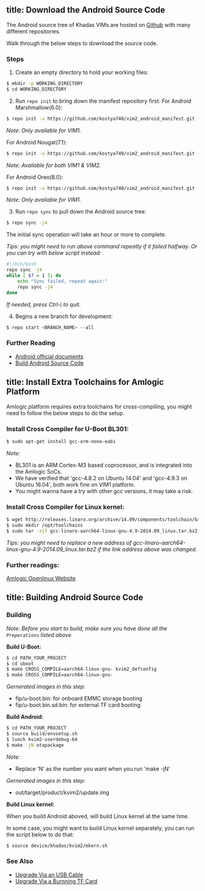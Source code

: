 title: Download the Android Source Code
---

The Android source tree of Khadas VIMs are hosted on [Github](https://www.github.com/khadas) with many different repositories.

Walk through the below steps to download the source code. 

### Steps
1) Create an empty directory to hold your working files:
```sh
$ mkdir -p WORKING_DIRECTORY
$ cd WORKING_DIRECTORY
```

2) Run `repo init` to bring down the manifest repository first:
For Android Marshmallow(6.0):
```sh
$ repo init -u https://github.com/kostya740/vim2_android_manifest.git -b Mmallow
```
*Note: Only available for VIM1.*

For Android Nougat(7.1):
```sh
$ repo init -u https://github.com/kostya740/vim2_android_manifest.git -b Nougat
```
*Note: Available for both VIM1 & VIM2.*

For Android Oreo(8.0):
```sh
$ repo init -u https://github.com/kostya740/vim2_android_manifest.git -b Oreo
```
*Note: Only available for VIM1.*

3) Run `repo sync` to pull down the Android source tree:
```sh
$ repo sync -j4
```
The initial sync operation will take an hour or more to complete.

*Tips: you might need to run above command repeatly if it failed halfway. Or you can try with below script instead:*
```sh
#!/bin/bash
repo sync -j4
while [ $? = 1 ]; do
	echo "Sync failed, repeat again:"
	repo sync -j4
done
```
*If needed, press Ctrl-\ to quit.*

4) Begins a new branch for development:
```sh
$ repo start <BRANCH_NAME> --all
```

### Further Reading
* [Android official documents](https://source.android.com/source/downloading.html)
* [Build Android Source Code](/vim1/BuildAndroid.html)

title: Install Extra Toolchains for Amlogic Platform
---

Amlogic platform requires extra toolchains for cross-compiling, you might need to follow the below steps to do the setup.

### Install Cross Compiler for U-Boot BL301:
```sh
$ sudo apt-get install gcc-arm-none-eabi
```

*Note:*
* BL301 is an ARM Cortex-M3 based coprocessor, and is integrated into the Amlogic SoCs.
* We have verified that 'gcc-4.8.2 on Ubuntu 14.04' and 'gcc-4.9.3 on Ubuntu 16.04', both work fine on VIM1 platform.
* You might wanna have a try with other gcc versions, it may take a risk.

### Install Cross Compiler for Linux kernel:
```sh
$ wget http://releases.linaro.org/archive/14.09/components/toolchain/binaries/gcc-linaro-aarch64-linux-gnu-4.9-2014.09_linux.tar.bz2
$ sudo mkdir /opt/toolchains
$ sudo tar -xjf gcc-linaro-aarch64-linux-gnu-4.9-2014.09_linux.tar.bz2 -C /opt/toolchains
```

*Tips: you might need to replace a new address of gcc-linaro-aarch64-linux-gnu-4.9-2014.09_linux.tar.bz2 if the link address above was changed.*

### Further readings:
[Amlogic Openlinux Website](http://openlinux.amlogic.com/)

title: Building Android Source Code
---


### Building
*Note: Before you start to build, make sure you have done all the `Preperations` listed above.*

**Build U-Boot:**
```sh
$ cd PATH_YOUR_PROJECT
$ cd uboot
$ make CROSS_COMPILE=aarch64-linux-gnu- kvim2_defconfig
$ make CROSS_COMPILE=aarch64-linux-gnu-
```
*Gernerated images in this step:*

* fip/u-boot.bin: for onboard EMMC storage booting
* fip/u-boot.bin.sd.bin: for external TF card booting


**Build Android:**
```sh
$ cd PATH_YOUR_PROJECT
$ source build/envsetup.sh
$ lunch kvim2-userdebug-64
$ make -jN otapackage
```
*Note:*

* Replace 'N' as the number you want when you run 'make -jN'

*Gernerated images in this step:*

* out/target/product/kvim2/update.img


**Build Linux kernel:**

When you build Android aboved, will build Linux kernel at the same time.

In some case, you might want to build Linux kernel separately, you can run the script below to do that:
```sh
$ source device/khadas/kvim2/mkern.sh
```

### See Also
* [Upgrade Via an USB Cable](/vim2/UpgradeViaUSBCable.html)
* [Upgrade Via a Burnning TF Card](/vim2/UpgradeViaTFBurningCard.html)
